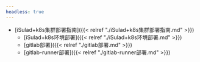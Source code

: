 ```yaml
---
headless: true
---
```


- [iSulad+k8s集群部署指南]({{< relref "./iSulad+k8s集群部署指南.md" >}})
    - [iSulad+k8s环境部署]({{< relref "./iSulad+k8s环境部署.md" >}})
    - [gitlab部署]({{< relref "./gitlab部署.md" >}})
    - [gitlab-runner部署]({{< relref "./gitlab-runner部署.md" >}})
